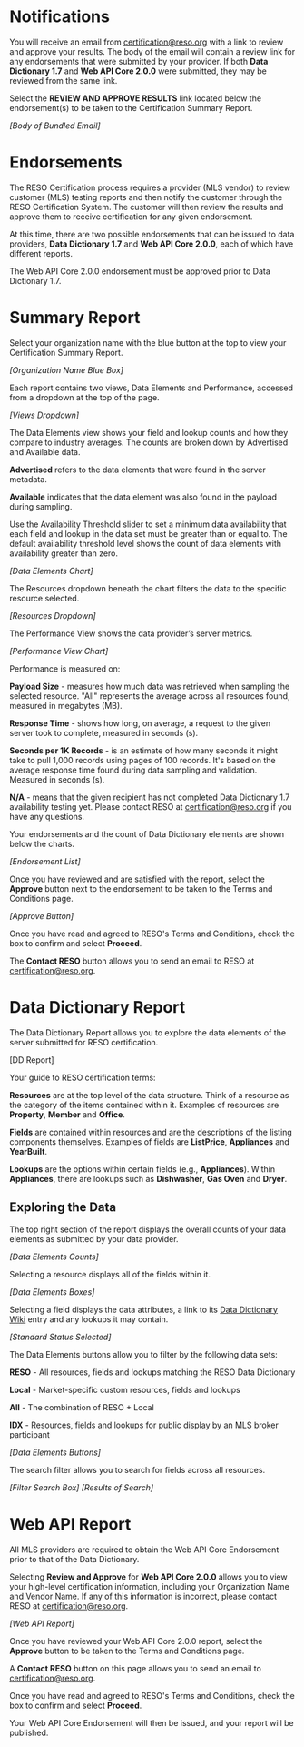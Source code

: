 # Notifications
You will receive an email from certification@reso.org with a link to review and approve your results. The body of the email will contain a review link for any endorsements that were submitted by your provider. If both **Data Dictionary 1.7** and **Web API Core 2.0.0** were submitted, they may be reviewed from the same link.

Select the **REVIEW AND APPROVE RESULTS** link located below the endorsement(s) to be taken to the Certification Summary Report.

_[Body of Bundled Email]_

# Endorsements
The RESO Certification process requires a provider (MLS vendor) to review customer (MLS) testing reports and then notify the customer through the RESO Certification System. The customer will then review the results and approve them to receive certification for any given endorsement.

At this time, there are two possible endorsements that can be issued to data providers, **Data Dictionary 1.7** and **Web API Core 2.0.0**, each of which have different reports.

The Web API Core 2.0.0 endorsement must be approved prior to Data Dictionary 1.7.

# Summary Report
Select your organization name with the blue button at the top to view your Certification Summary Report.

_[Organization Name Blue Box]_

Each report contains two views, Data Elements and Performance, accessed from a dropdown at the top of the page.

_[Views Dropdown]_

The Data Elements view shows your field and lookup counts and how they compare to industry averages. The counts are broken down by Advertised and Available data.

**Advertised** refers to the data elements that were found in the server metadata.

**Available** indicates that the data element was also found in the payload during sampling.

Use the Availability Threshold slider to set a minimum data availability that each field and lookup in the data set must be greater than or equal to. The default availability threshold level shows the count of data elements with availability greater than zero.

_[Data Elements Chart]_

The Resources dropdown beneath the chart filters the data to the specific resource selected.

_[Resources Dropdown]_

The Performance View shows the data provider’s server metrics.

_[Performance View Chart]_

Performance is measured on:

**Payload Size** - measures how much data was retrieved when sampling the selected resource. "All" represents the average across all resources found, measured in megabytes (MB).

**Response Time** - shows how long, on average, a request to the given server took to complete, measured in seconds (s).

**Seconds per 1K Records** -  is an estimate of how many seconds it might take to pull 1,000 records using pages of 100 records. It's based on the average response time found during data sampling and validation. Measured in seconds (s).

**N/A** - means that the given recipient has not completed Data Dictionary 1.7 availability testing yet. Please contact RESO at certification@reso.org if you have any questions.

Your endorsements and the count of Data Dictionary elements are shown below the charts.

_[Endorsement List]_

Once you have reviewed and are satisfied with the report, select the **Approve** button next to the endorsement to be taken to the Terms and Conditions page.

_[Approve Button]_

Once you have read and agreed to RESO's Terms and Conditions, check the box to confirm and select **Proceed**.

The **Contact RESO** button allows you to send an email to RESO at certification@reso.org.

# Data Dictionary Report
The Data Dictionary Report allows you to explore the data elements of the server submitted for RESO certification.

[DD Report]

Your guide to RESO certification terms:

**Resources** are at the top level of the data structure. Think of a resource as the category of the items contained within it. Examples of resources are **Property**, **Member** and **Office**.

**Fields** are contained within resources and are the descriptions of the listing components themselves. Examples of fields are **ListPrice**, **Appliances** and **YearBuilt**.

**Lookups** are the options within certain fields (e.g., **Appliances**). Within **Appliances**, there are lookups such as **Dishwasher**, **Gas Oven** and **Dryer**.

## Exploring the Data
The top right section of the report displays the overall counts of your data elements as submitted by your data provider.

_[Data Elements Counts]_

Selecting a resource displays all of the fields within it.

_[Data Elements Boxes]_

Selecting a field displays the data attributes, a link to its [Data Dictionary Wiki](https://ddwiki.reso.org/display/DDW17/RESO+Data+Dictionary+Wiki+1.7) entry and any lookups it may contain.

_[Standard Status Selected]_

The Data Elements buttons allow you to filter by the following data sets:

**RESO** - All resources, fields and lookups matching the RESO Data Dictionary

**Local** - Market-specific custom resources, fields and lookups

**All** - The combination of RESO + Local

**IDX** - Resources, fields and lookups for public display by an MLS broker participant

_[Data Elements Buttons]_

The search filter allows you to search for fields across all resources.

_[Filter Search Box]
[Results of Search]_

# Web API Report
All MLS providers are required to obtain the Web API Core Endorsement prior to that of the Data Dictionary.

Selecting **Review and Approve** for **Web API Core 2.0.0** allows you to view your high-level certification information, including your Organization Name and Vendor Name. If any of this information is incorrect, please contact RESO at certification@reso.org.

_[Web API Report]_

Once you have reviewed your Web API Core 2.0.0 report, select the **Approve** button to be taken to the Terms and Conditions page.

A **Contact RESO** button on this page allows you to send an email to certification@reso.org.

Once you have read and agreed to RESO's Terms and Conditions, check the box to confirm and select **Proceed**.

Your Web API Core Endorsement will then be issued, and your report will be published.
